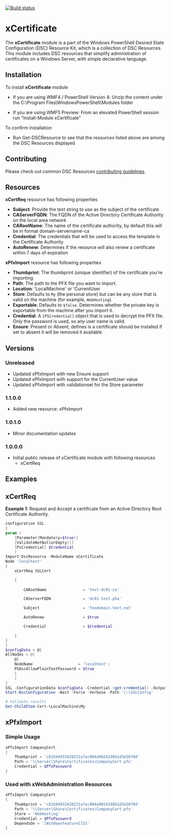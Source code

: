 [![Build status](https://ci.appveyor.com/api/projects/status/0u9f8smiidg1j4kn/branch/master?svg=true)](https://ci.appveyor.com/project/PowerShell/xcertificate/branch/master)

# xCertificate
The **xCertificate** module is a part of the Windows PowerShell Desired State Configuration (DSC) Resource Kit, which is a collection of DSC Resources. This module includes DSC resources that simplify administration of certificates on a Windows Server, with simple declarative language.

Installation
------------

To install **xCertificate** module

-   If you are using WMF4 / PowerShell Version 4: Unzip the content under the C:\Program Files\WindowsPowerShell\Modules folder

-   If you are using WMF5 Preview: From an elevated PowerShell session run "Install-Module xCertificate"

To confirm installation

-   Run Get-DSCResource to see that the resources listed above are among the DSC Resources displayed

## Contributing
Please check out common DSC Resources [contributing guidelines](https://github.com/PowerShell/DscResource.Kit/blob/master/CONTRIBUTING.md).

Resources
-------

**xCertReq** resource has following properties

- **Subject**: Provide the text string to use as the subject of the certificate
- **CAServerFQDN**: The FQDN of the Active Directory Certificate Authority on the local area network
- **CARootName**: The name of the certificate authority, by default this will be in format domain-servername-ca
- **Credential**: The credentials that will be used to access the template in the Certificate Authority
- **AutoRenew**: Determines if the resource will also renew a certificate within 7 days of expiration

**xPfxImport** resource has following properties

- **Thumbprint**: The thumbprint (unique identifier) of the certificate you're importing.
- **Path**: The path to the PFX file you want to import.
- **Location**: 'LocalMachine' or 'CurrentUser
- **Store**: Defaults to `My` (the personal store) but can be any store that is valid on the machine (for example, `WebHosting`).
- **Exportable**: Defaults to `$false`. Determines whether the private key is exportable from the machine after you import it.
- **Credential**: A `[PSCredential]` object that is used to decrypt the PFX file. Only the password is used, so any user name is valid.
- **Ensure**: Present or Absent; defines is a certificate should be installed if set to absent it will be removed it available.

## Versions

### Unreleased
* Updated xPfxImport with new Ensure support
* Updated xPfxImport with support for the CurrentUser value
* Updated xPfxImport with validationset for the Store parameter

### 1.1.0.0
* Added new resource: xPfxImport

### 1.0.1.0

* Minor documentation updates

### 1.0.0.0

* Initial public release of xCertificate module with following resources
	* xCertReq

Examples
--------

## xCertReq

**Example 1**:  Request and Accept a certificate from an Active Directory Root Certificate Authority.

```powershell
configuration SSL
{
param (
    [Parameter(Mandatory=$true)] 
    [ValidateNotNullorEmpty()] 
    [PsCredential] $Credential 
    )
Import-DscResource -ModuleName xCertificate
Node 'localhost'
{
	xCertReq SSLCert

	{
		
		CARootName                = 'test-dc01-ca'

		CAServerFQDN              = 'dc01.test.pha'

		Subject                   = 'foodomain.test.net'

		AutoRenew                 = $true

		Credential                = $Credential

	}
}
}
$configData = @{
AllNodes = @(
    @{
	NodeName                    = 'localhost';
	PSDscAllowPlainTextPassword = $true
	}
    )
}
SSL -ConfigurationData $configData -Credential (get-credential) -OutputPath 'c:\SSLConfig'
Start-DscConfiguration -Wait -Force -Verbose -Path 'c:\SSLConfig'

# Validate results
Get-ChildItem Cert:\LocalMachine\My
```

## xPfxImport

### Simple Usage

```powershell
xPfxImport CompanyCert
{
    Thumbprint = 'c81b94933420221a7ac004a90242d8b1d3e5070d'
    Path = '\\Server\Share\Certificates\CompanyCert.pfx'
    Credential = $PfxPassword
}
```

### Used with xWebAdministration Resources

```powershell
xPfxImport CompanyCert
{
    Thumbprint = 'c81b94933420221a7ac004a90242d8b1d3e5070d'
    Path = '\\Server\Share\Certificates\CompanyCert.pfx'
    Store = 'WebHosting'
    Credential = $PfxPassword
    DependsOn = '[WindowsFeature]IIS'
}
```
